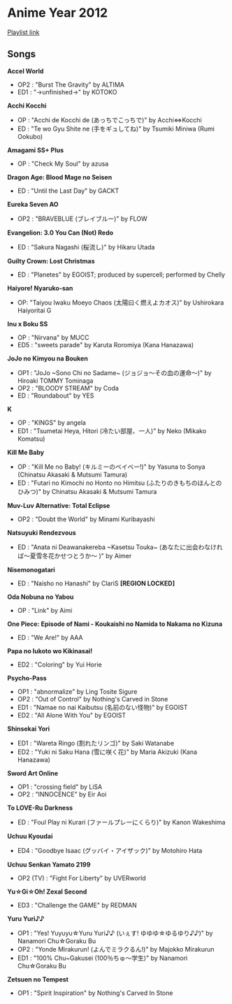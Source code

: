 # Anime Year 2012

[Playlist link](https://open.spotify.com/user/fz230568w0ccmom2dg3zvxq1h/playlist/5l5Cll6B2hI4TKrB7k3ujv?si=jaderfbkSjeaampWbJccFw)

## Songs

**Accel World**
* OP2 : "Burst The Gravity" by ALTIMA
* ED1 : "→unfinished→" by KOTOKO

**Acchi Kocchi**
* OP : "Acchi de Kocchi de (あっちでこっちで)" by Acchi⇔Kocchi
* ED : "Te wo Gyu Shite ne (手をギュしてね)" by Tsumiki Miniwa (Rumi Ookubo)

**Amagami SS+ Plus**
* OP : "Check My Soul" by azusa

**Dragon Age: Blood Mage no Seisen**
* ED : "Until the Last Day" by GACKT

**Eureka Seven AO**
* OP2 : "BRAVEBLUE (ブレイブルー)" by FLOW

**Evangelion: 3.0 You Can (Not) Redo**
* ED : "Sakura Nagashi (桜流し)" by Hikaru Utada

**Guilty Crown: Lost Christmas**
* ED : "Planetes" by EGOIST; produced by supercell; performed by Chelly

**Haiyore! Nyaruko-san**
* OP: "Taiyou Iwaku Moeyo Chaos (太陽曰く燃えよカオス)" by Ushirokara Haiyoritai G

**Inu x Boku SS**
* OP : "Nirvana" by MUCC
* ED5 : "sweets parade" by Karuta Roromiya (Kana Hanazawa)

**JoJo no Kimyou na Bouken**
* OP1 : "JoJo ~Sono Chi no Sadame~ (ジョジョ～その血の運命～)" by Hiroaki TOMMY Tominaga
* OP2 : "BLOODY STREAM" by Coda
* ED : "Roundabout" by YES

**K**
* OP : "KINGS" by angela
* ED1 : "Tsumetai Heya, Hitori (冷たい部屋、一人)" by Neko (Mikako Komatsu)

**Kill Me Baby**
* OP : "Kill Me no Baby! (キルミーのベイベー!)" by Yasuna to Sonya (Chinatsu Akasaki & Mutsumi Tamura)
* ED : "Futari no Kimochi no Honto no Himitsu (ふたりのきもちのほんとのひみつ)" by Chinatsu Akasaki & Mutsumi Tamura

**Muv-Luv Alternative: Total Eclipse**
* OP2 : "Doubt the World" by Minami Kuribayashi

**Natsuyuki Rendezvous**
* ED : "Anata ni Deawanakereba ~Kasetsu Touka~ (あなたに出会わなければ～夏雪冬花かせつとうか～ )" by Aimer

**Nisemonogatari**
* ED : "Naisho no Hanashi" by ClariS **[REGION LOCKED]**

**Oda Nobuna no Yabou**
* OP : "Link" by Aimi

**One Piece: Episode of Nami - Koukaishi no Namida to Nakama no Kizuna**
* ED : "We Are!" by AAA

**Papa no Iukoto wo Kikinasai!**
* ED2 : "Coloring" by Yui Horie

**Psycho-Pass**
* OP1 : "abnormalize" by Ling Tosite Sigure 
* OP2 : "Out of Control" by Nothing's Carved in Stone
* ED1 : "Namae no nai Kaibutsu (名前のない怪物)" by EGOIST
* ED2 : "All Alone With You" by EGOIST

**Shinsekai Yori**
* ED1 : "Wareta Ringo (割れたリンゴ)" by Saki Watanabe
* ED2 : "Yuki ni Saku Hana (雪に咲く花)" by Maria Akizuki (Kana Hanazawa)

**Sword Art Online**
* OP1 : "crossing field" by LiSA
* OP2 : "INNOCENCE" by Eir Aoi

**To LOVE-Ru Darkness**
* ED : "Foul Play ni Kurari (ファールプレーにくらり)" by Kanon Wakeshima

**Uchuu Kyoudai**
* ED4 : "Goodbye Isaac (グッバイ・アイザック)" by Motohiro Hata

**Uchuu Senkan Yamato 2199**
* OP2 (TV) : "Fight For Liberty" by UVERworld

**Yu☆Gi☆Oh! Zexal Second**
* ED3 : "Challenge the GAME" by REDMAN

**Yuru Yuri♪♪**
* OP1 : "Yes! Yuyuyu☆Yuru Yuri♪♪ (いぇす! ゆゆゆ☆ゆるゆり♪♪)" by Nanamori Chu☆Goraku Bu
* OP2 : "Yonde Mirakurun! (よんでミラクるん!)" by Majokko Mirakurun
* ED1 : "100% Chu~Gakusei (100％ちゅ～学生)" by Nanamori Chu☆Goraku Bu

**Zetsuen no Tempest**
* OP1 : "Spirit Inspiration" by Nothing's Carved In Stone